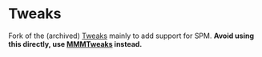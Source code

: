 Tweaks
======================

Fork of the (archived) [Tweaks](https://github.com/facebookarchive/Tweaks)
mainly to add support for SPM. **Avoid using this directly, use
[MMMTweaks](https://github.com/mediamonks/MMMTweaks) instead.**

